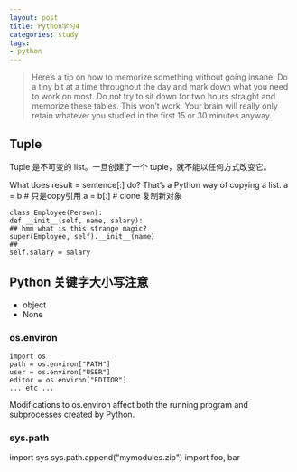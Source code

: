```yaml
---
layout: post
title: Python学习4
categories: study
tags: 
- python
---
```


> Here’s a tip on how to memorize something without going insane: Do a tiny bit at a time throughout
the day and mark down what you need to work on most. Do not try to sit down for two hours
straight and memorize these tables. This won’t work. Your brain will really only retain whatever
you studied in the first 15 or 30 minutes anyway.


## Tuple
Tuple 是不可变的 list。一旦创建了一个 tuple，就不能以任何方式改变它。

What does result = sentence[:] do?
That’s a Python way of copying a list.
a = b  # 只是copy引用
a = b[:]    # clone 复制新对象


    class Employee(Person):
    def __init__(self, name, salary):
    ## hmm what is this strange magic?
    super(Employee, self).__init__(name)
    ## 
    self.salary = salary

## Python 关键字大小写注意
* object
* None

### os.environ

    import os
    path = os.environ["PATH"]
    user = os.environ["USER"]
    editor = os.environ["EDITOR"]
    ... etc ...

Modifications to os.environ affect both the running program and subprocesses created
by Python.

### sys.path
import sys
sys.path.append("mymodules.zip")
import foo, bar